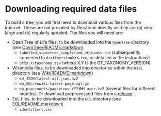 # Downloading required data files
 
To build a tree, you will first need to download various files from the internet. These are not provided by OneZoom directly as they are (a) very large and (b) regularly updated. The files you will need are:

* Open Tree of Life files, to be downloaded into the `OpenTree` directory (see [OpenTree/README.markdown](OpenTree/README.markdown)
	* `labelled_supertree_simplified_ottnames.tre` (subsequently converted to `draftversionXXX.tre`, as detailed in the instructions)
	* `ottX.Y/taxonomy.tsv` (where X.Y is the OT_TAXONOMY_VERSION)
* Wikimedia files, to be downloaded into directories within the `Wiki` directory (see [Wiki/README.markdown](Wiki/README.markdown))
	* `wd_JSON/latest-all.json.bz2`
	* `wp_SQL/enwiki-latest-page.sql.gz`
	* `wp_pagecounts/pageviews-YYYYMM-user.bz2` (several files for different months). Or download preprocessed files from a [release](https://github.com/OneZoom/tree-build/releases)
* EoL files, to be downloaded into the `EOL` directory (see [EOL/README.markdown](EOL/README.markdown))
	* `identifiers.csv`
